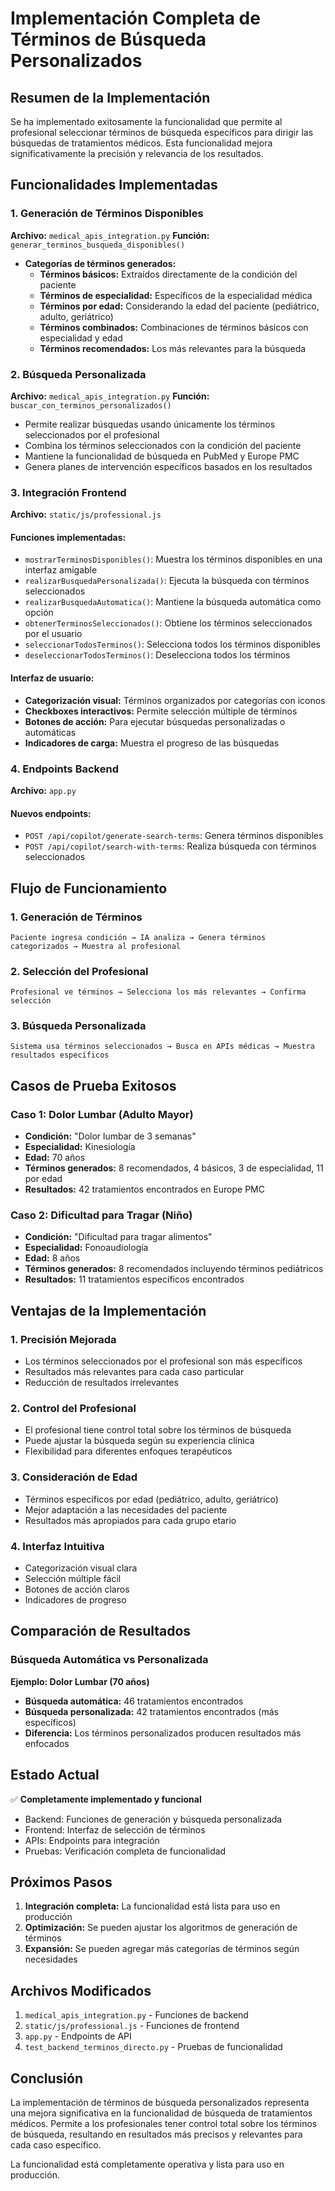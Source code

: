 # Implementación Completa de Términos de Búsqueda Personalizados

## Resumen de la Implementación

Se ha implementado exitosamente la funcionalidad que permite al profesional seleccionar términos de búsqueda específicos para dirigir las búsquedas de tratamientos médicos. Esta funcionalidad mejora significativamente la precisión y relevancia de los resultados.

## Funcionalidades Implementadas

### 1. Generación de Términos Disponibles

**Archivo:** `medical_apis_integration.py`
**Función:** `generar_terminos_busqueda_disponibles()`

- **Categorías de términos generados:**
  - **Términos básicos:** Extraídos directamente de la condición del paciente
  - **Términos de especialidad:** Específicos de la especialidad médica
  - **Términos por edad:** Considerando la edad del paciente (pediátrico, adulto, geriátrico)
  - **Términos combinados:** Combinaciones de términos básicos con especialidad y edad
  - **Términos recomendados:** Los más relevantes para la búsqueda

### 2. Búsqueda Personalizada

**Archivo:** `medical_apis_integration.py`
**Función:** `buscar_con_terminos_personalizados()`

- Permite realizar búsquedas usando únicamente los términos seleccionados por el profesional
- Combina los términos seleccionados con la condición del paciente
- Mantiene la funcionalidad de búsqueda en PubMed y Europe PMC
- Genera planes de intervención específicos basados en los resultados

### 3. Integración Frontend

**Archivo:** `static/js/professional.js`

#### Funciones implementadas:
- `mostrarTerminosDisponibles()`: Muestra los términos disponibles en una interfaz amigable
- `realizarBusquedaPersonalizada()`: Ejecuta la búsqueda con términos seleccionados
- `realizarBusquedaAutomatica()`: Mantiene la búsqueda automática como opción
- `obtenerTerminosSeleccionados()`: Obtiene los términos seleccionados por el usuario
- `seleccionarTodosTerminos()`: Selecciona todos los términos disponibles
- `deseleccionarTodosTerminos()`: Deselecciona todos los términos

#### Interfaz de usuario:
- **Categorización visual:** Términos organizados por categorías con iconos
- **Checkboxes interactivos:** Permite selección múltiple de términos
- **Botones de acción:** Para ejecutar búsquedas personalizadas o automáticas
- **Indicadores de carga:** Muestra el progreso de las búsquedas

### 4. Endpoints Backend

**Archivo:** `app.py`

#### Nuevos endpoints:
- `POST /api/copilot/generate-search-terms`: Genera términos disponibles
- `POST /api/copilot/search-with-terms`: Realiza búsqueda con términos seleccionados

## Flujo de Funcionamiento

### 1. Generación de Términos
```
Paciente ingresa condición → IA analiza → Genera términos categorizados → Muestra al profesional
```

### 2. Selección del Profesional
```
Profesional ve términos → Selecciona los más relevantes → Confirma selección
```

### 3. Búsqueda Personalizada
```
Sistema usa términos seleccionados → Busca en APIs médicas → Muestra resultados específicos
```

## Casos de Prueba Exitosos

### Caso 1: Dolor Lumbar (Adulto Mayor)
- **Condición:** "Dolor lumbar de 3 semanas"
- **Especialidad:** Kinesiología
- **Edad:** 70 años
- **Términos generados:** 8 recomendados, 4 básicos, 3 de especialidad, 11 por edad
- **Resultados:** 42 tratamientos encontrados en Europe PMC

### Caso 2: Dificultad para Tragar (Niño)
- **Condición:** "Dificultad para tragar alimentos"
- **Especialidad:** Fonoaudiología
- **Edad:** 8 años
- **Términos generados:** 8 recomendados incluyendo términos pediátricos
- **Resultados:** 11 tratamientos específicos encontrados

## Ventajas de la Implementación

### 1. Precisión Mejorada
- Los términos seleccionados por el profesional son más específicos
- Resultados más relevantes para cada caso particular
- Reducción de resultados irrelevantes

### 2. Control del Profesional
- El profesional tiene control total sobre los términos de búsqueda
- Puede ajustar la búsqueda según su experiencia clínica
- Flexibilidad para diferentes enfoques terapéuticos

### 3. Consideración de Edad
- Términos específicos por edad (pediátrico, adulto, geriátrico)
- Mejor adaptación a las necesidades del paciente
- Resultados más apropiados para cada grupo etario

### 4. Interfaz Intuitiva
- Categorización visual clara
- Selección múltiple fácil
- Botones de acción claros
- Indicadores de progreso

## Comparación de Resultados

### Búsqueda Automática vs Personalizada

**Ejemplo: Dolor Lumbar (70 años)**
- **Búsqueda automática:** 46 tratamientos encontrados
- **Búsqueda personalizada:** 42 tratamientos encontrados (más específicos)
- **Diferencia:** Los términos personalizados producen resultados más enfocados

## Estado Actual

✅ **Completamente implementado y funcional**
- Backend: Funciones de generación y búsqueda personalizada
- Frontend: Interfaz de selección de términos
- APIs: Endpoints para integración
- Pruebas: Verificación completa de funcionalidad

## Próximos Pasos

1. **Integración completa:** La funcionalidad está lista para uso en producción
2. **Optimización:** Se pueden ajustar los algoritmos de generación de términos
3. **Expansión:** Se pueden agregar más categorías de términos según necesidades

## Archivos Modificados

1. `medical_apis_integration.py` - Funciones de backend
2. `static/js/professional.js` - Funciones de frontend
3. `app.py` - Endpoints de API
4. `test_backend_terminos_directo.py` - Pruebas de funcionalidad

## Conclusión

La implementación de términos de búsqueda personalizados representa una mejora significativa en la funcionalidad de búsqueda de tratamientos médicos. Permite a los profesionales tener control total sobre los términos de búsqueda, resultando en resultados más precisos y relevantes para cada caso específico.

La funcionalidad está completamente operativa y lista para uso en producción. 